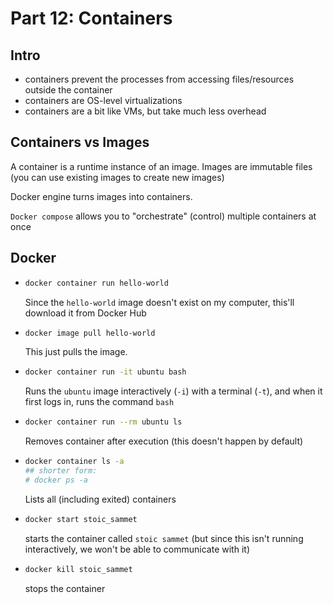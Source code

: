 # Part 12: Containers

## Intro

- containers prevent the processes from accessing files/resources outside the container
- containers are OS-level virtualizations
- containers are a bit like VMs, but take much less overhead

## Containers vs Images

A container is a runtime instance of an image. Images are immutable files (you can use existing images to create new images)

Docker engine turns images into containers.

`Docker compose` allows you to "orchestrate" (control) multiple containers at once

## Docker

- ```sh
  docker container run hello-world
  ```

  Since the `hello-world` image doesn't exist on my computer, this'll download it from Docker Hub

- ```sh
  docker image pull hello-world
  ```

  This just pulls the image.

- ```sh
  docker container run -it ubuntu bash
  ```

  Runs the `ubuntu` image interactively (`-i`) with a terminal (`-t`), and when it first logs in, runs the command `bash`

- ```sh
  docker container run --rm ubuntu ls
  ```

  Removes container after execution (this doesn't happen by default)

- ```sh
  docker container ls -a
  ## shorter form:
  # docker ps -a
  ```

  Lists all (including exited) containers

- ```sh
  docker start stoic_sammet
  ```

  starts the container called `stoic sammet` (but since this isn't running interactively, we won't be able to communicate with it)

- ```sh
  docker kill stoic_sammet
  ```

  stops the container
